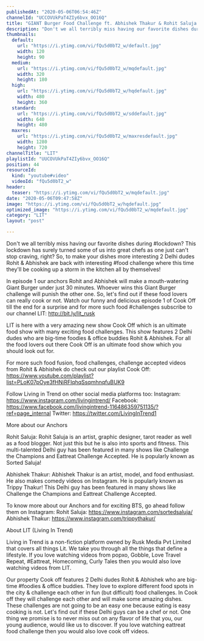 ```yaml
---
publishedAt: "2020-05-06T06:54:46Z"
channelId: "UCCOVUkPaT4ZIy6bvx_OO16Q"
title: "GIANT Burger Food Challenge ft. Abhishek Thakur & Rohit Saluja [ Cook Off#1]"
description: "Don't we all terribly miss having our favorite dishes during #lockdown? This lockdown has surely turned some of us into great chefs as one just can't stop craving, right? So, to make your dishes more interesting 2 Delhi dudes Rohit & Abhishek are back with interesting #food challenge where this time they'll be cooking up a storm in the kitchen all by themselves!\n \nIn episode 1 our anchors Rohit and Abhishek will make a mouth-watering Giant Burger under just 30 minutes. Whoever wins this Giant Burger challenge will punish the other one. So, let's find out if these food lovers can really cook or not. Watch our funny and delicious episode 1 of Cook Off till the end for a surprise and for more such food #challenges subscribe to our channel LIT: http://bit.ly/lit_rusk\n\nLIT is here with a very amazing new show Cook Off which is an ultimate food show with many exciting food challenges. This show features 2 Delhi dudes who are big-time foodies & office buddies Rohit & Abhishek. For all the food lovers out there Cook Off is an ultimate food show which you should look out for. \n\nFor more such food fusion, food challenges, challenge accepted videos from Rohit & Abhishek do check out our playlist Cook Off: https://www.youtube.com/playlist?list=PLoK07pOye3fHNiRFlqhqSsqmhnqfuBUK9 \n\nFollow Living in Trend on other social media platforms too:\nInstagram: https://www.instagram.com/livingintrend/\nFacebook: https://www.facebook.com/livingintrend-116486359751135/?ref=page_internal\nTwitter: https://twitter.com/LivingInTrend1\n\nMore about our Anchors\n\nRohit Saluja: Rohit Saluja is an artist, graphic designer, tarot reader as well as a food blogger. Not just this but he is also into sports and fitness. This multi-talented Delhi guy has been featured in many shows like Challenge the Champions and Eattreat Challenge Accepted. He is popularly known as Sorted Saluja!\n\nAbhishek Thakur: Abhishek Thakur is an artist, model, and food enthusiast. He also makes comedy videos on Instagram. He is popularly known as Trippy Thakur! This Delhi guy has been featured in many shows like Challenge the Champions and Eattreat Challenge Accepted. \n\nTo know more about our Anchors and for exciting BTS, go ahead follow them on Instagram: \nRohit Saluja: https://www.instagram.com/sortedsaluja/ \nAbhishek Thakur: https://www.instagram.com/trippythakur/\n\nAbout LIT (Living In Trend)\n\nLiving in Trend is a non-fiction platform owned by Rusk Media Pvt Limited that covers all things Lit. We take you through all the things that define a lifestyle. If you love watching videos from popxo, Gobble, Love Travel Repeat, #Eattreat, Homecoming, Curly Tales then you would also love watching videos from LIT. \n\nOur property Cook off features 2 Delhi dudes Rohit & Abhishek who are big-time #foodies & office buddies. They love to explore different food spots in the city & challenge each other in fun (but difficult) food challenges. In Cook off they will challenge each other and will make some amazing dishes. These challenges are not going to be an easy one because eating is easy cooking is not. Let's find out if these Delhi guys can be a chef or not. One thing we promise is to never miss out on any flavor of life that you, our young audience, would like us to discover. If you love watching eattreat food challenge then you would also love cook off videos."
thumbnails:
  default:
    url: "https://i.ytimg.com/vi/fQu5d0bT2_w/default.jpg"
    width: 120
    height: 90
  medium:
    url: "https://i.ytimg.com/vi/fQu5d0bT2_w/mqdefault.jpg"
    width: 320
    height: 180
  high:
    url: "https://i.ytimg.com/vi/fQu5d0bT2_w/hqdefault.jpg"
    width: 480
    height: 360
  standard:
    url: "https://i.ytimg.com/vi/fQu5d0bT2_w/sddefault.jpg"
    width: 640
    height: 480
  maxres:
    url: "https://i.ytimg.com/vi/fQu5d0bT2_w/maxresdefault.jpg"
    width: 1280
    height: 720
channelTitle: "LIT"
playlistId: "UUCOVUkPaT4ZIy6bvx_OO16Q"
position: 44
resourceId:
  kind: "youtube#video"
  videoId: "fQu5d0bT2_w"
header:
  teaser: "https://i.ytimg.com/vi/fQu5d0bT2_w/mqdefault.jpg"
date: "2020-05-06T09:47:58Z"
image: "https://i.ytimg.com/vi/fQu5d0bT2_w/hqdefault.jpg"
optimized_image: "https://i.ytimg.com/vi/fQu5d0bT2_w/mqdefault.jpg"
category: "LIT"
layout: "post"

---
```

Don't we all terribly miss having our favorite dishes during #lockdown? This lockdown has surely turned some of us into great chefs as one just can't stop craving, right? So, to make your dishes more interesting 2 Delhi dudes Rohit & Abhishek are back with interesting #food challenge where this time they'll be cooking up a storm in the kitchen all by themselves!
 
In episode 1 our anchors Rohit and Abhishek will make a mouth-watering Giant Burger under just 30 minutes. Whoever wins this Giant Burger challenge will punish the other one. So, let's find out if these food lovers can really cook or not. Watch our funny and delicious episode 1 of Cook Off till the end for a surprise and for more such food #challenges subscribe to our channel LIT: http://bit.ly/lit_rusk

LIT is here with a very amazing new show Cook Off which is an ultimate food show with many exciting food challenges. This show features 2 Delhi dudes who are big-time foodies & office buddies Rohit & Abhishek. For all the food lovers out there Cook Off is an ultimate food show which you should look out for. 

For more such food fusion, food challenges, challenge accepted videos from Rohit & Abhishek do check out our playlist Cook Off: https://www.youtube.com/playlist?list=PLoK07pOye3fHNiRFlqhqSsqmhnqfuBUK9 

Follow Living in Trend on other social media platforms too:
Instagram: https://www.instagram.com/livingintrend/
Facebook: https://www.facebook.com/livingintrend-116486359751135/?ref=page_internal
Twitter: https://twitter.com/LivingInTrend1

More about our Anchors

Rohit Saluja: Rohit Saluja is an artist, graphic designer, tarot reader as well as a food blogger. Not just this but he is also into sports and fitness. This multi-talented Delhi guy has been featured in many shows like Challenge the Champions and Eattreat Challenge Accepted. He is popularly known as Sorted Saluja!

Abhishek Thakur: Abhishek Thakur is an artist, model, and food enthusiast. He also makes comedy videos on Instagram. He is popularly known as Trippy Thakur! This Delhi guy has been featured in many shows like Challenge the Champions and Eattreat Challenge Accepted. 

To know more about our Anchors and for exciting BTS, go ahead follow them on Instagram: 
Rohit Saluja: https://www.instagram.com/sortedsaluja/ 
Abhishek Thakur: https://www.instagram.com/trippythakur/

About LIT (Living In Trend)

Living in Trend is a non-fiction platform owned by Rusk Media Pvt Limited that covers all things Lit. We take you through all the things that define a lifestyle. If you love watching videos from popxo, Gobble, Love Travel Repeat, #Eattreat, Homecoming, Curly Tales then you would also love watching videos from LIT. 

Our property Cook off features 2 Delhi dudes Rohit & Abhishek who are big-time #foodies & office buddies. They love to explore different food spots in the city & challenge each other in fun (but difficult) food challenges. In Cook off they will challenge each other and will make some amazing dishes. These challenges are not going to be an easy one because eating is easy cooking is not. Let's find out if these Delhi guys can be a chef or not. One thing we promise is to never miss out on any flavor of life that you, our young audience, would like us to discover. If you love watching eattreat food challenge then you would also love cook off videos.